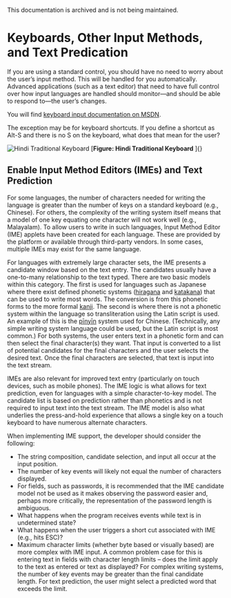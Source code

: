 This documentation is archived and is not being maintained.

# Keyboards, Other Input Methods, and Text Predication

If you are using a standard control, you should have no need to worry about the user’s input method. This will be handled for you automatically. Advanced applications (such as a text editor) that need to have full control over how input languages are handled should monitor—and should be able to respond to—the user’s changes.

You will find [keyboard input documentation on MSDN](https://msdn.microsoft.com/en-us/library/ms646268(VS.85).aspx).

The exception may be for keyboard shortcuts. If you define a shortcut as Alt-S and there is no S on the keyboard, what does that mean for the user?

![Hindi Traditional Keyboard](/media/hubs/globalization/IC866727.png "Hindi Traditional Keyboard")
[**Figure: Hindi Traditional Keyboard** ]{}

## Enable Input Method Editors (IMEs) and Text Prediction

For some languages, the number of characters needed for writing the language is greater than the number of keys on a standard keyboard (e.g., Chinese). For others, the complexity of the writing system itself means that a model of one key equating one character will not work well (e.g., Malayalam). To allow users to write in such languages, Input Method Editor (IME) applets have been created for each language. These are provided by the platform or available through third-party vendors. In some cases, multiple IMEs may exist for the same language.

For languages with extremely large character sets, the IME presents a candidate window based on the text entry. The candidates usually have a one-to-many relationship to the text typed. There are two basic models within this category. The first is used for languages such as Japanese where there exist defined phonetic systems ([hiragana](https://en.wikipedia.org/wiki/Hiragana) and [katakana](https://en.wikipedia.org/wiki/Katakana)) that can be used to write most words. The conversion is from this phonetic forms to the more formal [kanji](https://en.wikipedia.org/wiki/Kanji). The second is where there is not a phonetic system within the language so transliteration using the Latin script is used. An example of this is the [pīnyīn](https://en.wikipedia.org/wiki/Pinyin) system used for Chinese. (Technically, any simple writing system language could be used, but the Latin script is most common.) For both systems, the user enters text in a phonetic form and can then select the final character(s) they want. That input is converted to a list of potential candidates for the final characters and the user selects the desired text. Once the final characters are selected, that text is input into the text stream.

IMEs are also relevant for improved text entry (particularly on touch devices, such as mobile phones). The IME logic is what allows for text prediction, even for languages with a simple character-to-key model. The candidate list is based on prediction rather than phonetics and is not required to input text into the text stream. The IME model is also what underlies the press-and-hold experience that allows a single key on a touch keyboard to have numerous alternate characters.

When implementing IME support, the developer should consider the following:

-   The string composition, candidate selection, and input all occur at the input position.
-   The number of key events will likely not equal the number of characters displayed.
-   For fields, such as passwords, it is recommended that the IME candidate model not be used as it makes observing the password easier and, perhaps more critically, the representation of the password length is ambiguous.
-   What happens when the program receives events while text is in undetermined state?
-   What happens when the user triggers a short cut associated with IME (e.g., hits ESC)?
-   Maximum character limits (whether byte based or visually based) are more complex with IME input. A common problem case for this is entering text in fields with character length limits – does the limit apply to the text as entered or text as displayed? For complex writing systems, the number of key events may be greater than the final candidate length. For text prediction, the user might select a predicted word that exceeds the limit.


